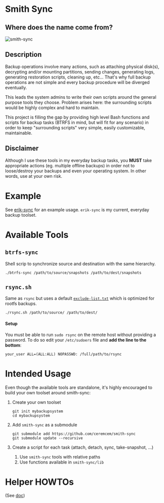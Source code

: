 # Smith Sync

## Where does the name come from?

![smith-sync](https://user-images.githubusercontent.com/6639874/107101402-40330c80-6828-11eb-9165-7cf84ee74f9d.gif)

## Description 

Backup operations involve many actions, such as attaching physical disk(s), decrypting and/or mounting partitions, sending changes, generating logs, generating restoration scripts, cleaning up, etc... That's why full backup operations are not simple and every backup procedure will be diverged eventually.

This leads the system admins to write their own scripts around the general purpose tools they choose. Problem arises here: the surrounding scripts would be highly complex and hard to maintain.

This project is filling the gap by providing high level Bash functions and scripts for backup tasks (BTRFS in mind, but will fit for any scenario) in order to keep "surrounding scripts" very simple, easily customizable, maintainable.

## Disclaimer

Although I use these tools in my everyday backup tasks, you **MUST** take appropriate actions (eg. multiple offline backups) in order not to loose/destroy your backups and even your operating system. In other words, use at your own risk.

# Example

See [erik-sync](https://github.com/ceremcem/erik-sync) for an example usage. `erik-sync` is my current, everyday backup toolset. 

# Available Tools

## `btrfs-sync`

Shell scrip to synchronize source and destination with the same hierarchy.

```console
./btrfs-sync /path/to/source/snapshots /path/to/dest/snapshots
```

## `rsync.sh`

Same as `rsync` but uses a default [`exclude-list.txt`](./exclude-list.txt) which is optimized for rootfs backups. 

```console
./rsync.sh /path/to/source/ /path/to/dest/
```

#### Setup

You must be able to run `sudo rsync` on the remote host without providing a password. To do so edit your `/etc/sudoers` file and **add the line to the bottom**: 

```
your_user ALL=(ALL:ALL) NOPASSWD: /full/path/to/rsync
```

# Intended Usage

Even though the available tools are standalone, it's highly encouraged to build your own toolset around smith-sync:

1. Create your own toolset

    ```console
    git init mybackupsystem
    cd mybackupsystem
    ```

2. Add `smith-sync` as a submodule

    ```console
    git submodule add https://github.com/ceremcem/smith-sync
    git submodule update --recursive
    ```

3. Create a script for each task (attach, detach, sync, take-snapshot, ...)
    1. Use `smith-sync` tools with relative paths
    2. Use functions available in `smith-sync/lib`

# Helper HOWTOs

(See [doc](./doc))
